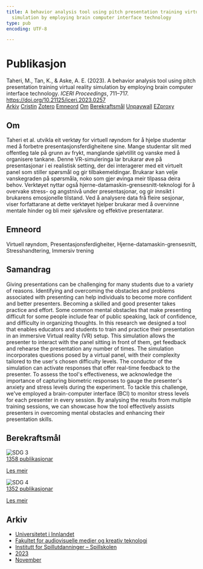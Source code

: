 ```yaml
---
title: A behavior analysis tool using pitch presentation training virtual reality
  simulation by employing brain computer interface technology
type: pub
encoding: UTF-8

---
```

<h1>Publikasjon</h1>
<article id="csl-bib-container-ZZBW235L" class="csl-bib-container">
  <div class="csl-bib-body"> <div class="csl-entry">Taheri, M., Tan, K., &#38; Aske, A. E. (2023). A behavior analysis tool using pitch presentation training virtual reality simulation by employing brain computer interface technology. <i>ICERI Proceedings</i>, 711–717. <a href="https://doi.org/10.21125/iceri.2023.0257">https://doi.org/10.21125/iceri.2023.0257</a></div> </div>
  <div class="csl-bib-buttons">
    <a href="#taxonomy-article-ZZBW235L" alt="archive" class="csl-bib-button">Arkiv</a>
    <a href="https://app.cristin.no/results/show.jsf?id=2206938" alt="Cristin" class="csl-bib-button">Cristin</a>
    <a href="http://zotero.org/groups/5881554/items/ZZBW235L" alt="Zotero" class="csl-bib-button">Zotero</a>
    <a href="#keywords-article-ZZBW235L" alt="keywords" class="csl-bib-button">Emneord</a>
    <a href="#about-article-ZZBW235L" alt="about_pub" class="csl-bib-button">Om</a>
    <a href="#sdg-article-ZZBW235L" alt="sdg" class="csl-bib-button">Berekraftsmål</a>
    <a href="https://doi.org/10.21125/iceri.2023.0257" alt="Unpaywall" class="csl-bib-button">Unpaywall</a>
    <a href="https://doi.org/10.21125/iceri.2023.0257" alt="EZproxy" class="csl-bib-button">EZproxy</a>
  </div>
  <div id="csl-bib-meta-container-ZZBW235L"></div>
</article>
<div id="csl-bib-meta-ZZBW235L" class="csl-bib-meta">
  <article id="about-article-ZZBW235L" class="about_pub-article">
    <h1>Om</h1>
    Taheri et al. utvikla eit verktøy for virtuell røyndom for å hjelpe studentar med å forbetre presentasjonsferdigheitene sine. Mange studentar slit med offentleg tale på grunn av frykt, manglande sjølvtillit og vanske med å organisere tankane. Denne VR-simuleringa lar brukarar øve på presentasjonar i ei realistisk setting, der dei interagerer med eit virtuelt panel som stiller spørsmål og gir tilbakemeldingar. Brukarar kan velje vanskegraden på spørsmåla, noko som gjer øvinga meir tilpassa deira behov. Verktøyet nyttar også hjerne-datamaskin-grensesnitt-teknologi for å overvake stress- og angstnivå under presentasjonar, og gir innsikt i brukarens emosjonelle tilstand. Ved å analysere data frå fleire sesjonar, viser forfattarane at dette verktøyet hjelper brukarar med å overvinne mentale hinder og bli meir sjølvsikre og effektive presentatørar.
  </article>
  <article id="keywords-article-ZZBW235L" class="keywords-article">
    <h1>Emneord</h1>
    Virtuell røyndom, Presentasjonsferdigheiter, Hjerne-datamaskin-grensesnitt, Stresshandtering, Immersiv trening
  </article>
  <article id="abstract-article-ZZBW235L" class="abstract-article">
    <h1>Samandrag</h1>
    Giving presentations can be challenging for many students due to a variety of reasons. Identifying and overcoming the obstacles and problems associated with presenting can help individuals to become more confident and better presenters. Becoming a skilled and good presenter takes practice and effort. Some 
common mental obstacles that make presenting difficult for some people include fear of public speaking, lack of confidence, and difficulty in organizing thoughts. In this research we designed a tool that enables educators and students to train and practice their presentation in an immersive Virtual reality (VR) setup. 
This simulation allows the presenter to interact with the panel sitting in front of them, get feedback and rehearse the presentation any number of times. The simulation incorporates questions posed by a virtual panel, with their complexity tailored to the user's chosen difficulty levels. The conductor of the simulation 
can activate responses that offer real-time feedback to the presenter. To assess the tool's effectiveness, we acknowledge the importance of capturing biometric responses to gauge the presenter's anxiety and stress levels during the experiment. To tackle this challenge, we've employed a brain-computer interface 
(BCI) to monitor stress levels for each presenter in every session. By analysing the results from multiple training sessions, we can showcase how the tool effectively assists presenters in overcoming mental obstacles and enhancing their presentation skills.
  </article>
  <article id="sdg-article-ZZBW235L" class="sdg-article">
    <h1>Berekraftsmål</h1>
    <div class="sdg-container"><div id="sdg3" class="sdg">
        <img src="{{< params subfolder >}}images/sdg/sdg03_nn.png" class="image" alt="SDG 3">
        <div class="sdg-overlay">
          <a href="/nn/archive/?key=?sdg=3#archive" class="sdg-publication-count"><span>1358</span> publikasjonar</a>
          <p><a href="https://fn.no/om-fn/fns-baerekraftsmaal/god-helse-og-livskvalitet?lang=nno-NO" class="sdg-read-more">Les meir</a></p>
        </div>
      </div> <div id="sdg4" class="sdg">
        <img src="{{< params subfolder >}}images/sdg/sdg04_nn.png" class="image" alt="SDG 4">
        <div class="sdg-overlay">
          <a href="/nn/archive/?key=?sdg=4#archive" class="sdg-publication-count"><span>1352</span> publikasjonar</a>
          <p><a href="https://fn.no/om-fn/fns-baerekraftsmaal/god-utdanning?lang=nno-NO" class="sdg-read-more">Les meir</a></p>
        </div>
      </div></div>
  </article>
  <article id="taxonomy-article-ZZBW235L" class="taxonomy-article">
    <h1>Arkiv</h1>
    <ul>
      <li>
        <a href="/nn/archive/?key=3DCRN523">Universitetet i Innlandet</a>
      </li>
      <li>
        <a href="/nn/archive/?key=8XUDF4FD">Fakultet for audiovisuelle medier og kreativ teknologi</a>
      </li>
      <li>
        <a href="/nn/archive/?key=BG42VG37">Institutt for Spillutdanninger – Spillskolen</a>
      </li>
      <li>
        <a href="/nn/archive/?key=RDJM7INQ">2023</a>
      </li>
      <li>
        <a href="/nn/archive/?key=FXGS4W8B">November</a>
      </li>
    </ul>
  </article>
</div>
